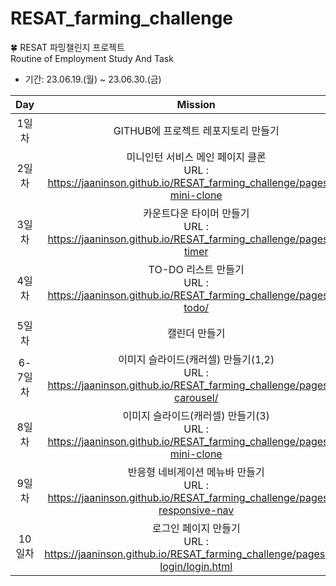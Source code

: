 # RESAT_farming_challenge
🍀 RESAT 파밍챌린지 프로젝트<br>
Routine of Employment Study And Task

- 기간: 23.06.19.(월) ~ 23.06.30.(금)
  
|Day|Mission|Done|
|:---:|:-------:|:----:|
|1일차|GITHUB에 프로젝트 레포지토리 만들기|✅|
|2일차|미니인턴 서비스 메인 페이지 클론<br> URL : https://jaaninson.github.io/RESAT_farming_challenge/pages/2-mini-clone|✅|
|3일차|카운트다운 타이머 만들기<br> URL : https://jaaninson.github.io/RESAT_farming_challenge/pages/3-timer|✅|
|4일차|TO-DO 리스트 만들기<br> URL : https://jaaninson.github.io/RESAT_farming_challenge/pages/4-todo/|✅|
|5일차|캘린더 만들기||
|6-7일차|이미지 슬라이드(캐러셀) 만들기(1,2)<br> URL : https://jaaninson.github.io/RESAT_farming_challenge/pages/6-carousel/|✅|
|8일차|이미지 슬라이드(캐러셀) 만들기(3)<br> URL : https://jaaninson.github.io/RESAT_farming_challenge/pages/2-mini-clone|✅|
|9일차|반응형 네비게이션 메뉴바 만들기<br> URL : https://jaaninson.github.io/RESAT_farming_challenge/pages/9-responsive-nav|✅|
|10일차|로그인 페이지 만들기<br> URL : https://jaaninson.github.io/RESAT_farming_challenge/pages/10-login/login.html|✅|
